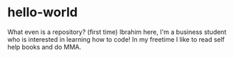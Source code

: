 # hello-world
What even is a repository? (first time)
Ibrahim here, I'm a business student who is interested in learning how to code!
In my freetime I like to read self help books and do MMA.
